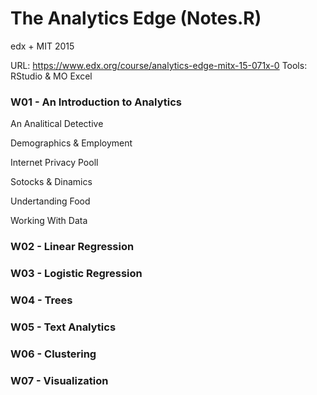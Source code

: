 # The Analytics Edge (Notes.R)
edx + MIT 2015

URL: https://www.edx.org/course/analytics-edge-mitx-15-071x-0
Tools: RStudio & MO Excel

### W01 - An Introduction to Analytics

An Analitical Detective

Demographics & Employment

Internet Privacy Pooll

Sotocks & Dinamics

Undertanding Food

Working With Data


### W02 - Linear Regression
### W03 - Logistic Regression
### W04 - Trees
### W05 - Text Analytics
### W06 - Clustering
### W07 - Visualization
